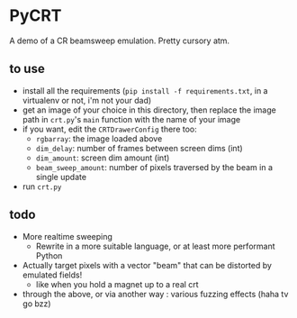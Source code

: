 # PyCRT 

A demo of a CR beamsweep emulation. Pretty cursory atm.

## to use 
 - install all the requirements (`pip install -f requirements.txt`, in a virtualenv or not, i'm not your dad)
 - get an image of your choice in this directory, then replace the image path in `crt.py`'s `main` function with the name of your image
 - if you want, edit the `CRTDrawerConfig` there too:
   - `rgbarray`: the image loaded above 
   - `dim_delay`: number of frames between screen dims (int)
   - `dim_amount`: screen dim amount (int)
   - `beam_sweep_amount`: number of pixels traversed by the beam in a single update
 - run `crt.py`

## todo
 - More realtime sweeping
   - Rewrite in a more suitable language, or at least more performant Python
 - Actually target pixels with a vector "beam" that can be distorted by emulated fields!
   - like when you hold a magnet up to a real crt
 - through the above, or via another way : various fuzzing effects (haha tv go bzz)